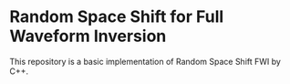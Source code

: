 # Random Space Shift for Full Waveform Inversion
This repository is a basic implementation of Random Space Shift FWI by C++.
